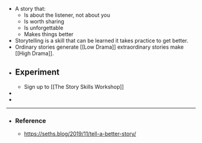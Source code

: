 - A story that:
	- Is about the listener, not about you
	- Is worth sharing
	- Is unforgettable
	- Makes things better
- Storytelling is a skill that can be learned it takes practice to get better.
- Ordinary stories generate [[Low Drama]] extraordinary stories make [[High Drama]].
- ## Experiment
	- Sign up to [[The Story Skills Workshop]]
-
-
- ---
- ### Reference
	- https://seths.blog/2019/11/tell-a-better-story/